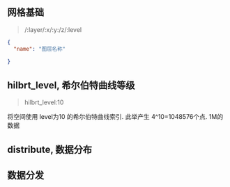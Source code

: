 网格基础
---

>/:layer/:x/:y:/z/:level

```json
{
  "name": "图层名称"
  
}
```

## hilbrt_level, 希尔伯特曲线等级

>hilbrt_level:10

将空间使用 level为10 的希尔伯特曲线索引. 此举产生 4^10=1048576个点. 1M的数据




## distribute, 数据分布






数据分发
---




